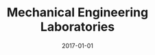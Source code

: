 ---
title: "Mechanical Engineering Laboratories"
collection: teaching
type: "Teaching assistant"
permalink: /teaching/2017-spring-teaching-3
venue: "UBC"
date: 2017-01-01
location: "Vancouver"
---